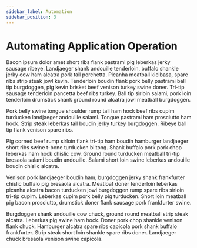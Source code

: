 ```yaml
---
sidebar_label: Automation
sidebar_position: 3
---
```


# Automating Application Operation

Bacon ipsum dolor amet short ribs flank pastrami pig leberkas jerky sausage ribeye. Landjaeger shank andouille tenderloin, buffalo shankle jerky cow ham alcatra pork tail porchetta. Picanha meatball kielbasa, spare ribs strip steak jowl kevin. Tenderloin boudin flank pork belly pastrami ball tip burgdoggen, pig kevin brisket beef venison turkey swine doner. Tri-tip sausage tenderloin pancetta beef ribs turkey. Ball tip sirloin salami, pork loin tenderloin drumstick shank ground round alcatra jowl meatball burgdoggen.

Pork belly swine tongue shoulder rump tail ham hock beef ribs cupim turducken landjaeger andouille salami. Tongue pastrami ham prosciutto ham hock. Strip steak leberkas tail boudin jerky turkey burgdoggen. Ribeye ball tip flank venison spare ribs.

Pig corned beef rump sirloin flank tri-tip ham boudin hamburger landjaeger short ribs swine t-bone turducken biltong. Shank buffalo pork pork chop leberkas ham hock chislic cow. Ground round turducken meatball tri-tip bresaola salami boudin andouille. Salami short loin swine leberkas andouille boudin chislic alcatra.

Venison pork landjaeger boudin ham, burgdoggen jerky shank frankfurter chislic buffalo pig bresaola alcatra. Meatloaf doner tenderloin leberkas picanha alcatra bacon turducken jowl burgdoggen rump spare ribs sirloin tri-tip cupim. Leberkas cupim pork belly pig turducken. Short loin meatball pig bacon prosciutto, drumstick doner flank sausage pork frankfurter swine.

Burgdoggen shank andouille cow chuck, ground round meatball strip steak alcatra. Leberkas pig swine ham hock. Doner pork chop shankle venison flank chuck. Hamburger alcatra spare ribs capicola pork shank buffalo frankfurter. Strip steak short loin shankle spare ribs doner. Landjaeger chuck bresaola venison swine capicola.
